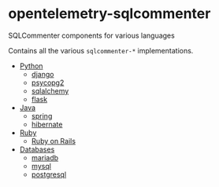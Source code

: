 # opentelemetry-sqlcommenter
SQLCommenter components for various languages

Contains all the various `sqlcommenter-*` implementations.

-  [Python](python)
    -  [django](python/django/)
    -  [psycopg2](python/psycopg2/)
    -  [sqlalchemy](python/SQLAlchemy/)
    -  [flask](python/flask/)
 - [Java](java)
   - [spring](java/spring/)
   - [hibernate](java/hibernate/)
 - [Ruby](ruby)
   - [Ruby on Rails](ruby/ruby-on-rails/)
 - [Databases](databases)
   - [mariadb](databases/mariadb/)
   - [mysql](databases/mysql/)
   - [postgresql](databases/postgresql/)
